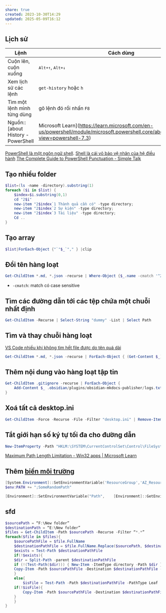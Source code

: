 ```yaml
---
share: true
created: 2023-10-30T14:29
updated: 2025-05-09T16:12
---
```

## Lịch sử
| Lệnh                        | Cách dùng                          |
| --------------------------- | ---------------------------------- |
| Cuộn lên, cuộn xuống        | <kbd>Alt+↑</kbd>, <kbd>Alt+↓</kbd> |
| Xem lịch sử các lệnh        | `get-history` hoặc `h`             |
| Tìm một lệnh mình từng dùng | gõ lệnh đó rồi nhấn `F8`           |
Nguồn:: [about History - PowerShell | Microsoft Learn](https://learn.microsoft.com/en-us/powershell/module/microsoft.powershell.core/about/about_history?view=powershell-7.3)

[PowerShell là một ngôn ngữ shell](./PowerShell%20l%C3%A0%20m%E1%BB%99t%20ng%C3%B4n%20ng%E1%BB%AF%20shell.md). [Shell là cái vỏ bảo vệ nhân của hệ điều hành](../Shell%20l%C3%A0%20c%C3%A1i%20v%E1%BB%8F%20b%E1%BA%A3o%20v%E1%BB%87%20nh%C3%A2n%20c%E1%BB%A7a%20h%E1%BB%87%20%C4%91i%E1%BB%81u%20h%C3%A0nh.md)
[The Complete Guide to PowerShell Punctuation - Simple Talk](https://www.red-gate.com/simple-talk/sysadmin/powershell/the-complete-guide-to-powershell-punctuation/)
## Tạo nhiều folder
```PowerShell
$list=(ls -name -directory).substring(1)
foreach ($i in $list) {
	$index=$i.substring(0,1)
	cd "2$i" 
	new-item "2$index`1 Thành quả cần có" -type directory;
	new-item "2$index`2 Sự kiện" -type directory;
	new-item "2$index`3 Tài liệu" -type directory;
	Cd ..
}
```

## Tạo array
```PowerShell
$list|ForEach-Object {"`"$_`"," } |clip
```

## Đổi tên hàng loạt
```PowerShell
Get-ChildItem *.md, *.json -recurse | Where-Object {$_.name -cmatch '^2[A-Z]'}  | Rename-Item -newname { $_.name -replace '^2(.*)', '4$1'} -whatif 
```
- `-cmatch`: match có case sensitive

## Tìm các đường dẫn tới các tệp chứa một chuỗi nhất định
```PowerShell
Get-ChildItem -Recurse | Select-String "dummy" -List | Select Path
```

## Tìm và thay chuỗi hàng loạt
[VS Code nhiều khi không tìm hết file được do tên quá dài](../../../%E2%9C%8D%EF%B8%8FL%E1%BA%ADp%20tr%C3%ACnh/C%C3%B4ng%20c%E1%BB%A5/IDE/VS%20Code/VS%20Code%20nhi%E1%BB%81u%20khi%20kh%C3%B4ng%20t%C3%ACm%20h%E1%BA%BFt%20file%20%C4%91%C6%B0%E1%BB%A3c%20do%20t%C3%AAn%20qu%C3%A1%20d%C3%A0i.md)
```PowerShell
Get-ChildItem *.md, *.json -recurse | ForEach-Object { (Get-Content $_).Replace('Kết quả cần có::','Thành quả cần có::').Replace('kết-quả-cần-có','thành-quả-cần-có') | Set-Content $_ } 
```

## Thêm nội dung vào hàng loạt tập tin
```PowerShell
Get-ChildItem .gitignore -recurse | ForEach-Object { 
    Add-Content $_ .obsidian/plugins/obsidian-mkdocs-publisher/logs.txt
}
```
## Xoá tất cả desktop.ini 
```PowerShell
Get-ChildItem -Force -Recurse -File -Filter "desktop.ini" | Remove-Item -force
```
## Tắt giới hạn số ký tự tối đa cho đường dẫn
```PowerShell
New-ItemProperty -Path "HKLM:\SYSTEM\CurrentControlSet\Control\FileSystem" -Name "LongPathsEnabled" -Value 1 -PropertyType DWORD -Force
```
[Maximum Path Length Limitation - Win32 apps | Microsoft Learn](https://learn.microsoft.com/en-us/windows/win32/fileio/maximum-file-path-limitation?tabs=powershell#enable-long-paths-in-windows-10-version-1607-and-later)

## Thêm [biến môi trường](../../Bi%E1%BA%BFn%20m%C3%B4i%20tr%C6%B0%E1%BB%9Dng%20(env)/Bi%E1%BA%BFn%20m%C3%B4i%20tr%C6%B0%E1%BB%9Dng%20gi%C3%BAp%20ta%20%C4%91i%E1%BB%81n%20nh%E1%BB%AFng%20gi%C3%A1%20tr%E1%BB%8B%20l%E1%BA%B7p%20%C4%91i%20l%E1%BA%B7p%20l%E1%BA%A1i%20nhanh%20h%C6%A1n.md) 
```PowerShell
[System.Environment]::SetEnvironmentVariable('ResourceGroup','AZ_Resource_Group', 'User')
$env:PATH += ";SomeRandomPath"
```
```PowerShell
[Environment]::SetEnvironmentVariable("Path",    [Environment]::GetEnvironmentVariable("Path", [EnvironmentVariableTarget]::Machine) + ";C:\bin", [EnvironmentVariableTarget]::Machine)
```
## sfd
```PowerShell
$sourcePath = “F:\New folder”  
$destinationPath = “E:\New folder”  
$files = Get-ChildItem -Path $sourcePath -Recurse -Filter “*.*”  
foreach($file in $files){  
	$sourcePathFile = $file.FullName  
	$destinationPathFile = $file.FullName.Replace($sourcePath, $destinationPath)  
	$exists = Test-Path $destinationPathFile  
	if(!$exists){  
	$dir = Split-Path -parent $destinationPathFile  
	if (!(Test-Path($dir))) { New-Item -ItemType directory -Path $dir }  
	Copy-Item -Path $sourcePathFile -Destination $destinationPathFile -Recurse -Force  
	}  
	else{  
		$isFile = Test-Path -Path $destinationPathFile -PathType Leaf  
	if(!$isFile){  
		Copy-Item -Path $sourcePathFile -Destination $destinationPathFile -Recurse -Force  
	}  
	}  
}
```
